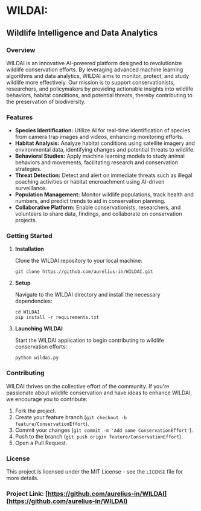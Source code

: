 # WILDAI: 
## Wildlife Intelligence and Data Analytics

### Overview
WILDAI is an innovative AI-powered platform designed to revolutionize wildlife conservation efforts. By leveraging advanced machine learning algorithms and data analytics, WILDAI aims to monitor, protect, and study wildlife more effectively. Our mission is to support conservationists, researchers, and policymakers by providing actionable insights into wildlife behaviors, habitat conditions, and potential threats, thereby contributing to the preservation of biodiversity.

### Features

- **Species Identification:** Utilize AI for real-time identification of species from camera trap images and videos, enhancing monitoring efforts.
- **Habitat Analysis:** Analyze habitat conditions using satellite imagery and environmental data, identifying changes and potential threats to wildlife.
- **Behavioral Studies:** Apply machine learning models to study animal behaviors and movements, facilitating research and conservation strategies.
- **Threat Detection:** Detect and alert on immediate threats such as illegal poaching activities or habitat encroachment using AI-driven surveillance.
- **Population Management:** Monitor wildlife populations, track health and numbers, and predict trends to aid in conservation planning.
- **Collaborative Platform:** Enable conservationists, researchers, and volunteers to share data, findings, and collaborate on conservation projects.

### Getting Started

1. **Installation**

    Clone the WILDAI repository to your local machine:
    ```
    git clone https://github.com/aurelius-in/WILDAI.git
    ```

2. **Setup**

    Navigate to the WILDAI directory and install the necessary dependencies:
    ```
    cd WILDAI
    pip install -r requirements.txt
    ```

3. **Launching WILDAI**

    Start the WILDAI application to begin contributing to wildlife conservation efforts:
    ```
    python wildai.py
    ```

### Contributing

WILDAI thrives on the collective effort of the community. If you're passionate about wildlife conservation and have ideas to enhance WILDAI, we encourage you to contribute:

1. Fork the project.
2. Create your feature branch (`git checkout -b feature/ConservationEffort`).
3. Commit your changes (`git commit -m 'Add some ConservationEffort'`).
4. Push to the branch (`git push origin feature/ConservationEffort`).
5. Open a Pull Request.

### License

This project is licensed under the MIT License - see the `LICENSE` file for more details.

### Project Link: [https://github.com/aurelius-in/WILDAI](https://github.com/aurelius-in/WILDAI)
